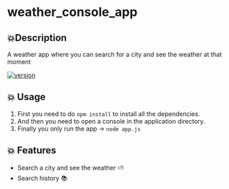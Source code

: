 # weather_console_app

## 💥Description
A weather app where you can search for a city and see the weather at that moment

[![version](https://img.shields.io/badge/version-1.0.0-green "version")](https://github.com/MiltonMG/todolist_console_app)

## 💥 Usage

1. First you need to do  `npm install` to install all the dependencies.
2. And then you need to open a console in the application directory.
3. Finally you only run the app -> `node app.js`



## 💥 Features 
                
+ Search a city and see the weather ⛅
+ Search history 📚
